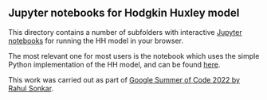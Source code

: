 ## Jupyter notebooks for Hodgkin Huxley model

This directory contains a number of subfolders with interactive [Jupyter notebooks](https://jupyter.org/) for running the HH model in your browser.

The most relevant one for most users is the notebook which uses the simple Python implementation of the HH model, and can be found [here](Python_HH_version/README.md).

This work was carried out as part of [Google Summer of Code 2022 by Rahul Sonkar](notebooks/GSoC_2022_Submission/GSoC_Documentation.md).
